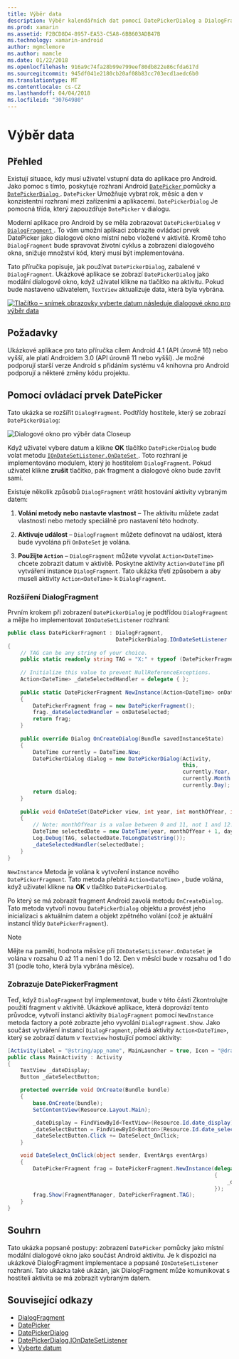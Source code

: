 ```yaml
---
title: Výběr data
description: Výběr kalendářních dat pomocí DatePickerDialog a DialogFragment
ms.prod: xamarin
ms.assetid: F2BCD8D4-8957-EA53-C5A8-6BB603ADB47B
ms.technology: xamarin-android
author: mgmclemore
ms.author: mamcle
ms.date: 01/22/2018
ms.openlocfilehash: 916a9c74fa28b99e799eef80db822e86cfda617d
ms.sourcegitcommit: 945df041e2180cb20af08b83cc703ecd1aedc6b0
ms.translationtype: MT
ms.contentlocale: cs-CZ
ms.lasthandoff: 04/04/2018
ms.locfileid: "30764980"
---
```

# <a name="date-picker"></a>Výběr data

## <a name="overview"></a>Přehled

Existují situace, kdy musí uživatel vstupní data do aplikace pro Android. Jako pomoc s tímto, poskytuje rozhraní Android [ `DatePicker` ](https://developer.xamarin.com/api/type/Android.Widget.DatePicker/) pomůcky a [ `DatePickerDialog` ](https://developer.xamarin.com/api/type/Android.App.DatePickerDialog/) . `DatePicker` Umožňuje vybrat rok, měsíc a den v konzistentní rozhraní mezi zařízeními a aplikacemi. `DatePickerDialog` Je pomocná třída, který zapouzdřuje `DatePicker` v dialogu.

Moderní aplikace pro Android by se měla zobrazovat `DatePickerDialog` v [ `DialogFragment` ](https://developer.xamarin.com/api/type/Android.App.DialogFragment/). To vám umožní aplikaci zobrazíte ovládací prvek DatePicker jako dialogové okno místní nebo vložené v aktivitě. Kromě toho `DialogFragment` bude spravovat životní cyklus a zobrazení dialogového okna, snižuje množství kód, který musí být implementována.

Tato příručka popisuje, jak používat `DatePickerDialog`, zabalené v `DialogFragment`. Ukázkové aplikace se zobrazí `DatePickerDialog` jako modální dialogové okno, když uživatel klikne na tlačítko na aktivitu. Pokud bude nastaveno uživatelem, `TextView` aktualizuje data, která byla vybrána.

[![Tlačítko – snímek obrazovky vyberte datum následuje dialogové okno pro výběr data](date-picker-images/image-01-sml.png)](date-picker-images/image-01.png#lightbox)

## <a name="requirements"></a>Požadavky

Ukázkové aplikace pro tato příručka cílem Android 4.1 (API úrovně
16) nebo vyšší, ale platí Androidem 3.0 (API úrovně 11 nebo vyšší). Je možné podporují starší verze Android s přidáním systému v4 knihovna pro Android podporují a některé změny kódu projektu.

## <a name="using-the-datepicker"></a>Pomocí ovládací prvek DatePicker

Tato ukázka se rozšířit `DialogFragment`. Podtřídy hostitele, který se zobrazí `DatePickerDialog`:

![Dialogové okno pro výběr data Closeup](date-picker-images/image-02.png)

Když uživatel vybere datum a klikne **OK** tlačítko `DatePickerDialog` bude volat metodu [ `IOnDateSetListener.OnDateSet` ](https://developer.xamarin.com/api/member/Android.App.DatePickerDialog+IOnDateSetListener.OnDateSet/p/Android.Widget.DatePicker/System.Int32/System.Int32/System.Int32/).
Toto rozhraní je implementováno modulem, který je hostitelem `DialogFragment`. Pokud uživatel klikne **zrušit** tlačítko, pak fragment a dialogové okno bude zavřít sami.

Existuje několik způsobů `DialogFragment` vrátit hostování aktivity vybraným datem:

1. **Volání metody nebo nastavte vlastnost** &ndash; The aktivitu můžete zadat vlastnosti nebo metody speciálně pro nastavení této hodnoty.

2. **Aktivuje událost** &ndash; `DialogFragment` můžete definovat na událost, která bude vyvolána při `OnDateSet` je volána.

3. **Použijte `Action`**  &ndash; `DialogFragment` můžete vyvolat `Action<DateTime>` chcete zobrazit datum v aktivitě. Poskytne aktivity `Action<DateTime` při vytváření instance `DialogFragment`. Tato ukázka třetí způsobem a aby museli aktivity `Action<DateTime>` k `DialogFragment`.



### <a name="extending-dialogfragment"></a>Rozšíření DialogFragment

Prvním krokem při zobrazení `DatePickerDialog` je podtřídou `DialogFragment` a mějte ho implementovat `IOnDateSetListener` rozhraní:

```csharp
public class DatePickerFragment : DialogFragment, 
                                  DatePickerDialog.IOnDateSetListener
{
    // TAG can be any string of your choice.
    public static readonly string TAG = "X:" + typeof (DatePickerFragment).Name.ToUpper();
    
    // Initialize this value to prevent NullReferenceExceptions.
    Action<DateTime> _dateSelectedHandler = delegate { };
    
    public static DatePickerFragment NewInstance(Action<DateTime> onDateSelected)
    {
        DatePickerFragment frag = new DatePickerFragment();
        frag._dateSelectedHandler = onDateSelected;
        return frag;
    }
    
    public override Dialog OnCreateDialog(Bundle savedInstanceState)
    {
        DateTime currently = DateTime.Now;
        DatePickerDialog dialog = new DatePickerDialog(Activity, 
                                                       this, 
                                                       currently.Year, 
                                                       currently.Month - 1,
                                                       currently.Day);
        return dialog;
    }
    
    public void OnDateSet(DatePicker view, int year, int monthOfYear, int dayOfMonth)
    {
        // Note: monthOfYear is a value between 0 and 11, not 1 and 12!
        DateTime selectedDate = new DateTime(year, monthOfYear + 1, dayOfMonth);
        Log.Debug(TAG, selectedDate.ToLongDateString());
        _dateSelectedHandler(selectedDate);
    }
}
```

`NewInstance` Metoda je volána k vytvoření instance nového `DatePickerFragment`. Tato metoda přebírá `Action<DateTime>` , bude volána, když uživatel klikne na **OK** v tlačítko `DatePickerDialog`.

Po který se má zobrazit fragment Android zavolá metodu `OnCreateDialog`. Tato metoda vytvoří novou `DatePickerDialog` objektu a provést jeho inicializaci s aktuálním datem a objekt zpětného volání (což je aktuální instancí třídy `DatePickerFragment`).


> [!NOTE]
> Mějte na paměti, hodnota měsíce při `IOnDateSetListener.OnDateSet` je volána v rozsahu 0 až 11 a není 1 do 12. Den v měsíci bude v rozsahu od 1 do 31 (podle toho, která byla vybrána měsíce).



### <a name="showing-the-datepickerfragment"></a>Zobrazuje DatePickerFragment

Teď, když `DialogFragment` byl implementovat, bude v této části Zkontrolujte použití fragment v aktivitě. Ukázkové aplikace, která doprovází tento průvodce, vytvoří instanci aktivity `DialogFragment` pomocí `NewInstance` metoda factory a poté zobrazte jeho vyvolání `DialogFragment.Show`. Jako součást vytváření instancí `DialogFragment`, předá aktivity `Action<DateTime>`, který se zobrazí datum v `TextView` hostující pomocí aktivity:

```csharp
[Activity(Label = "@string/app_name", MainLauncher = true, Icon = "@drawable/icon")]
public class MainActivity : Activity
{
    TextView _dateDisplay;
    Button _dateSelectButton;

    protected override void OnCreate(Bundle bundle)
    {
        base.OnCreate(bundle);
        SetContentView(Resource.Layout.Main);

        _dateDisplay = FindViewById<TextView>(Resource.Id.date_display);
        _dateSelectButton = FindViewById<Button>(Resource.Id.date_select_button);
        _dateSelectButton.Click += DateSelect_OnClick;
    }

    void DateSelect_OnClick(object sender, EventArgs eventArgs)
    {
        DatePickerFragment frag = DatePickerFragment.NewInstance(delegate(DateTime time)
                                                                 {
                                                                     _dateDisplay.Text = time.ToLongDateString();
                                                                 });
        frag.Show(FragmentManager, DatePickerFragment.TAG);
    }
}
```


## <a name="summary"></a>Souhrn

Tato ukázka popsané postupy: zobrazení `DatePicker` pomůcky jako místní modální dialogové okno jako součást Android aktivitu. Je k dispozici na ukázkové DialogFragment implementace a popsané `IOnDateSetListener` rozhraní. Tato ukázka také ukázán, jak DialogFragment může komunikovat s hostiteli aktivita se má zobrazit vybraným datem.


## <a name="related-links"></a>Související odkazy

- [DialogFragment](https://developer.xamarin.com/api/type/Android.App.DialogFragment/)
- [DatePicker](https://developer.xamarin.com/api/type/Android.Widget.DatePicker/)
- [DatePickerDialog](https://developer.xamarin.com/api/type/Android.App.DatePickerDialog/)
- [DatePickerDialog.IOnDateSetListener](https://developer.xamarin.com/api/type/Android.App.DatePickerDialog+IOnDateSetListener/)
- [Vyberte datum](https://github.com/xamarinhttps://developer.xamarin.com/recipes/tree/master/android/controls/datepicker/select_a_date)

